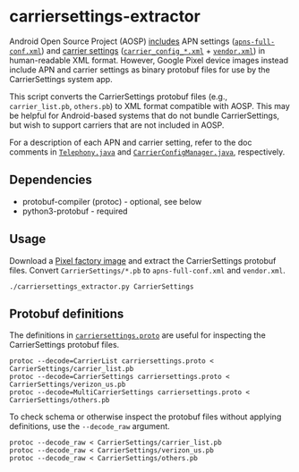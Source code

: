 # carriersettings-extractor

Android Open Source Project (AOSP) [includes](https://source.android.com/devices/tech/config/update) APN settings ([`apns-full-conf.xml`](https://android.googlesource.com/device/sample/+/master/etc/apns-full-conf.xml)) and [carrier settings](https://source.android.com/devices/tech/config/carrier) ([`carrier_config_*.xml`](https://android.googlesource.com/platform/packages/apps/CarrierConfig/+/master/assets) + [`vendor.xml`](https://android.googlesource.com/platform/packages/apps/CarrierConfig/+/refs/heads/master/res/xml/vendor.xml)) in human-readable XML format. However, Google Pixel device images instead include APN and carrier settings as binary protobuf files for use by the CarrierSettings system app.

This script converts the CarrierSettings protobuf files (e.g., `carrier_list.pb`, `others.pb`) to XML format compatible with AOSP. This may be helpful for Android-based systems that do not bundle CarrierSettings, but wish to support carriers that are not included in AOSP.

For a description of each APN and carrier setting, refer to the doc comments in [`Telephony.java`](https://android.googlesource.com/platform/frameworks/base/+/refs/heads/master/core/java/android/provider/Telephony.java) and [`CarrierConfigManager.java`](https://android.googlesource.com/platform/frameworks/base/+/refs/heads/master/telephony/java/android/telephony/CarrierConfigManager.java), respectively.

## Dependencies

 * protobuf-compiler (protoc) - optional, see below
 * python3-protobuf - required

## Usage

Download a [Pixel factory image](https://developers.google.com/android/images) and extract the CarrierSettings protobuf files.
Convert `CarrierSettings/*.pb` to `apns-full-conf.xml` and `vendor.xml`.

    ./carriersettings_extractor.py CarrierSettings

## Protobuf definitions

The definitions in [`carriersettings.proto`](carriersettings.proto) are useful for inspecting the CarrierSettings protobuf files.

    protoc --decode=CarrierList carriersettings.proto < CarrierSettings/carrier_list.pb
    protoc --decode=CarrierSettings carriersettings.proto < CarrierSettings/verizon_us.pb
    protoc --decode=MultiCarrierSettings carriersettings.proto < CarrierSettings/others.pb

To check schema or otherwise inspect the protobuf files without applying definitions, use the `--decode_raw` argument.

    protoc --decode_raw < CarrierSettings/carrier_list.pb
    protoc --decode_raw < CarrierSettings/verizon_us.pb
    protoc --decode_raw < CarrierSettings/others.pb
